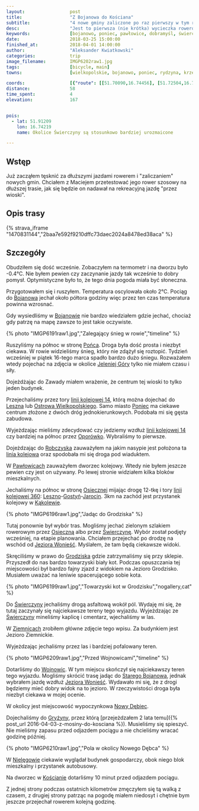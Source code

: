 ```yaml
---
layout:                 post
title:                  "Z Bojanowa do Kościana"
subtitle:               "4 nowe gminy zaliczone po raz pierwszy w tym roku roku rowerem, spóźniająca się wiosna - brak zieleni"
desc:                   "Jest to pierwsza (nie krótka) wycieczka rowerowa w tym roku, dzięki której udało mi się zaliczyć 4 nowe gminy. Niestety wszystko wygląda na to, że w tym roku wiosna przyjdzie wyraźnie później niż to było rok temu."
keywords:               [bojanowo, poniec, pawłowice, dobramyśl, świerczyna, ziemnice, wojnowickie, wonieść, gryżyna]
date:                   2018-03-25 15:00:00
finished_at:            2018-04-01 14:00:00
author:                 "Aleksander Kwiatkowski"
categories:             trip
image_filename:         IMGP6202raw1.jpg
tags:                   [bicycle, main]
towns:                  [wielkopolskie, bojanowo, poniec, rydzyna, krzemieniewo, osieczna, krzywin, koscian]

coords:                 [{"route": [[51.70090,16.74456], [51.72504,16.76275], [51.76931,16.80850], [51.79464,16.77357], [51.86185,16.73065], [51.88018,16.70259], [51.89385,16.72353], [51.90894,16.73091], [51.92027,16.76130], [51.93830,16.76722], [51.93552,16.72752], [51.97323,16.72610], [52.03088,16.70980], [52.03743,16.65632], [52.06904,16.62843], [52.07954,16.64173]], "type": "bicycle"}]
distance:               58
time_spent:             4
elevation:              167


pois:
  - lat: 51.91209
    lon: 16.74219
    name: Okolice Świerczyny są stosunkowo bardziej urozmaicone

---
```


[wiki-nowy-debiec]: https://pl.wikipedia.org/wiki/Nowy_D%C4%99biec
[wiki-bojanowo]: https://pl.wikipedia.org/wiki/Bojanowo
[wiki-jelenia-gora]: https://pl.wikipedia.org/wiki/Jelenia_G%C3%B3ra
[wiki-leszno]: https://pl.wikipedia.org/wiki/Leszno
[wiki-ostrow-wielkopolski]: https://pl.wikipedia.org/wiki/Ostr%C3%B3w_Wielkopolski
[wiki-oporowko]: https://pl.wikipedia.org/wiki/Opor%C3%B3wko
[wiki-robczysko]: https://pl.wikipedia.org/wiki/Robczysko_(wie%C5%9B_w_wojew%C3%B3dztwie_wielkopolskim)
[wiki-pawlowice]: https://pl.wikipedia.org/wiki/Paw%C5%82owice_(powiat_leszczy%C5%84ski)
[wiki-osieczna]: https://pl.wikipedia.org/wiki/Osieczna
[wiki-gostyn]: https://pl.wikipedia.org/wiki/Gosty%C5%84
[wiki-jarocin]: https://pl.wikipedia.org/wiki/Jarocin
[wiki-kakolewo]: https://pl.wikipedia.org/wiki/K%C4%85kolewo_(wie%C5%9B_w_powiecie_leszczy%C5%84skim)
[wiki-swierczyna]: https://pl.wikipedia.org/wiki/%C5%9Awierczyna_(powiat_leszczy%C5%84ski)
[wiki-jezioro-woniesc]: https://pl.wikipedia.org/wiki/Wonie%C5%9B%C4%87_(jezioro)
[wiki-ziemnice]: https://pl.wikipedia.org/wiki/Ziemnice_(wojew%C3%B3dztwo_wielkopolskie)
[wiki-wojnowice]: https://pl.wikipedia.org/wiki/Wojnowice_(powiat_leszczy%C5%84ski)
[wiki-stare-bojanowo]: https://pl.wikipedia.org/wiki/Stare_Bojanowo
[wiki-gryzyna]: https://pl.wikipedia.org/wiki/Gry%C5%BCyna_(wojew%C3%B3dztwo_wielkopolskie)
[wiki-nielegowo]: https://pl.wikipedia.org/wiki/Niel%C4%99gowo
[wiki-koscian]: https://pl.wikipedia.org/wiki/Ko%C5%9Bcian
[wiki-poniec]: https://pl.wikipedia.org/wiki/Poniec
[wiki-linia-14]: https://pl.wikipedia.org/wiki/Linia_kolejowa_nr_14
[wiki-linia-360]: https://pl.wikipedia.org/wiki/Linia_kolejowa_nr_360
[wiki-grodzisko]: https://pl.wikipedia.org/wiki/Grodzisko_(powiat_leszczy%C5%84ski)

## Wstęp

Już zacząłem tęsknić za dłuższymi jazdami rowerem i "zaliczaniem" nowych gmin.
Chciałem z Maciejem przetestować jego rower szosowy na dłuższej trasie, jak się
będzie on nadawał na rekreacyjną jazdę "przez wioski".

## Opis trasy

{% strava_iframe "1470831144","2baa7e592f9210dffc73daec2024a8478ed38aca" %}

## Szczegóły

Obudziłem się dość wcześnie. Zobaczyłem na termometr i na dworzu było -0.4&#8451;.
Nie byłem pewien czy zaczynanie jazdy tak wcześnie
to dobry pomysł. Optymistyczne było to, że tego dnia pogoda miała być
słoneczna.

Przygotowałem się i ruszyłem. Temperatura oscylowała około 2&#8451;.
Pociąg do [Bojanowa][wiki-bojanowo] jechał około półtora godziny więc
przez ten czas temperatura powinna wzrosnać.

Gdy wysiedliśmy w [Bojanowie][wiki-bojanowo] nie bardzo wiedziałem gdzie jechać,
chociaż gdy patrzę na mapę zawsze to jest takie oczywiste.

{% photo "IMGP6191raw1.jpg","Zalegający śnieg w rowie","timeline" %}

Ruszyliśmy na północ w stronę [Pońca][wiki-poniec]. Droga była dość prosta i
niezbyt ciekawa. W rowie widzieliśmy śnieg, który nie zdążył się roztopić.
Tydzień wcześniej w piątek 16-tego marca spadło bardzo dużo śniegu. Rozważałem
wtedy pojechać na zdjęcia w okolice [Jeleniej Góry][wiki-jelenia-gora]
tylko nie miałem czasu i siły.

Dojeżdżając do Zawady miałem wrażenie, że centrum tej wioski to
tylko jeden budynek.

Przejechaliśmy przez tory [linii kolejowej 14][wiki-linia-14], którą
można dojechać do [Leszna][wiki-leszno] lub
[Ostrowa Wielkopolskiego][wiki-ostrow-wielkopolski].
Samo miasto [Poniec][wiki-poniec] ma ciekawe centrum złożone z dwóch dróg
jednokierunkowych. Podobała mi się gęsta zabudowa.

Wyjeżdzając mieliśmy zdecydować czy jedziemy wzdłuż [linii kolejowej 14][wiki-linia-14]
czy bardziej na północ przez [Oporówko][wiki-oporowko]. Wybraliśmy to pierwsze.

Dojeżdzając do [Robczyska][wiki-robczysko] zauważyłem na jakim nasypie
jest położona ta [linia kolejowa][wiki-linia-14] oraz spodobała
mi się droga pod wiaduktem.

W [Pawłowicach][wiki-pawlowice] zauważyłem dworzec kolejowy. Wtedy nie byłem
jeszcze pewien czy jest on używany. Po lewej stronie widziałem kilka
bloków mieszkalnych.

Jechaliśmy na północ w stronę [Osiecznej][wiki-osieczna] mijając drogę
12-tkę i tory [linii kolejowej 360][wiki-linia-360]:
[Leszno][wiki-leszno]-[Gostyń][wiki-gostyn]-[Jarocin][wiki-jarocin].
3km na zachód jest przystanek kolejowy w [Kąkolewie][wiki-kakolewo].

{% photo "IMGP6196raw1.jpg","Jadąc do Grodziska" %}

Tutaj ponownie był wybór tras. Mogliśmy jechać zielonym szlakiem rowerowym
przez [Osieczną][wiki-osieczna] albo przez [Świerczynę][wiki-swierczyna].
Wybór został podjęty wcześniej, na etapie planowania. Chciałem przejechać po
drodzę na wschód od [Jeziora Wonieść][wiki-jezioro-woniesc]. Myślałem, że
tam będą ciekawsze widoki.

Skręciliśmy w prawo do [Grodziska][wiki-grodzisko] gdzie zatrzymaliśmy
się przy sklepie. Przyszedł do nas bardzo towarzyski biały kot.
Podczas opuszczania tej miejscowości był bardzo fajny zjazd z widokiem na
Jezioro Grodzisko. Musiałem uważać na leniwie spacerującego
sobie kota.

{% photo "IMGP6199raw1.jpg","Towarzyski kot w Grodzisku","nogallery,cat" %}

Do [Świerczyny][wiki-swierczyna] jechaliśmy drogą asfaltową wokół pól.
Wydaję mi się, że tutaj zaczynały się najciekawsze tereny tego wyjazdu.
Wyjeżdzając ze [Świerczyny][wiki-swierczyna] mineliśmy kaplicę i cmentarz,
wjechaliśmy w las.

W [Ziemnicach][wiki-ziemnice] zrobiłem główne zdjęcie tego wpisu. Za budynkiem
jest Jezioro Ziemnickie.

Wyjeżdzając jechaliśmy przez las i bardziej pofalowany teren.

{% photo "IMGP6209raw1.jpg","Przed Wojnowicami","timeline" %}

Dotarliśmy do [Wojnowic][wiki-wojnowice]. W tym miejscu skończył się
najciekawszy teren tego wyjazdu. Mogliśmy skrócić trasę jadąc do
[Starego Bojanowa][wiki-stare-bojanowo], jednak wybrałem jazdę wzdłuż
[Jeziora Wonieść][wiki-jezioro-woniesc]. Wydawało mi się, że
z drogi będziemy mieć dobry widok na to jezioro. W rzeczywistości droga była
niezbyt ciekawa w mojej ocenie.

W okolicy jest miejscowość wypoczynkowa [Nowy Dębiec][wiki-nowy-debiec].

Dojechaliśmy do [Gryżyny][wiki-gryzyna], przez którą
[przejeżdzałem 2 lata temu]({% post_url 2016-04-03-z-mosiny-do-kosciana %}).
Musieliśmy się spieszyć. Nie mieliśmy zapasu przed odjazdem pociągu a nie chcieliśmy
wracać godzinę później.

{% photo "IMGP6210raw1.jpg","Pola w okolicy Nowego Dębca" %}

W [Nielęgowie][wiki-nielegowo] ciekawie wyglądał budynek gospodarczy, obok niego blok
mieszkalny i przystanek autobusowy.

Na dworzec w [Kościanie][wiki-koscian] dotarliśmy 10 minut przed odjazdem pociągu.

Z jednej strony podczas ostatnich kilometrów zmęczyłem się tą walką z czasem,
z drugiej strony patrząc na pogodę miałem niedosyt i chętnie bym
jeszcze przejechał rowerem kolejną godzinę.
